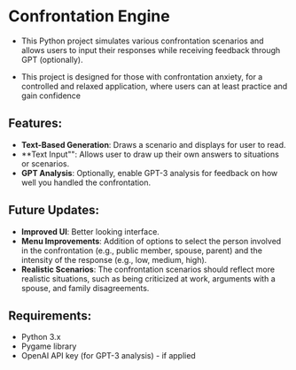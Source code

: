 # Confrontation Engine

* This Python project simulates various confrontation scenarios and allows users to input their responses while receiving feedback through GPT (optionally).

* This project is designed for those with confrontation anxiety, for a controlled and relaxed application, where users can at least practice and gain confidence

## Features:
- **Text-Based Generation**: Draws a scenario and displays for user to read.
- **Text Input"": Allows user to draw up their own answers to situations or scenarios.
- **GPT Analysis**: Optionally, enable GPT-3 analysis for feedback on how well you handled the confrontation.

## Future Updates:
- **Improved UI**: Better looking interface.
- **Menu Improvements**: Addition of options to select the person involved in the confrontation (e.g., public member, spouse, parent) and the intensity of the response (e.g., low, medium, high).
- **Realistic Scenarios**: The confrontation scenarios should reflect more realistic situations, such as being criticized at work, arguments with a spouse, and family disagreements.

## Requirements:
- Python 3.x
- Pygame library
- OpenAI API key (for GPT-3 analysis) - if applied
